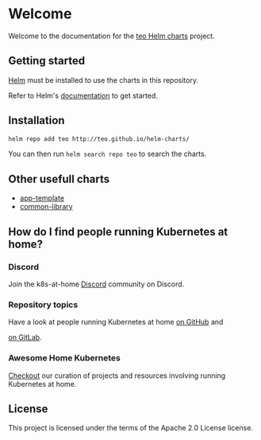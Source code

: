# Welcome

Welcome to the documentation for the [teo Helm charts](https://github.com/teo/helm-charts) project.

## Getting started

[Helm](https://helm.sh) must be installed to use the charts in this repository.

Refer to Helm's [documentation](https://helm.sh/docs/) to get started.

## Installation

```sh
helm repo add teo http://teo.github.io/helm-charts/
```

You can then run `helm search repo teo` to search the charts.

## Other usefull charts

- [app-template](https://bjw-s.github.io/helm-charts/docs/app-template/introduction/)
- [common-library](https://bjw-s.github.io/helm-charts/docs/common-library/introduction/)

## How do I find people running Kubernetes at home?

### Discord

Join the k8s-at-home [Discord](https://discord.gg/sTMX7Vh) community on Discord.

### Repository topics

Have a look at people running Kubernetes at home
[on GitHub](https://github.com/topics/k8s-at-home?o=desc&s=updated) and
<!-- Disable link check because it requires login -->
<!-- markdown-link-check-disable-next-line -->
[on GitLab](https://gitlab.com/search?search=k8s-at-home).

### Awesome Home Kubernetes

[Checkout](https://github.com/k8s-at-home/awesome-home-kubernetes) our curation
of projects and resources involving running Kubernetes at home.

## License

This project is licensed under the terms of the Apache 2.0 License license.
